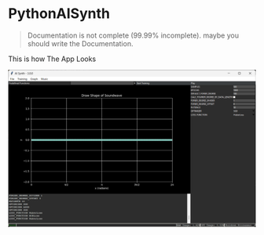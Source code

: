 # PythonAISynth

> Documentation is not complete (99.99% incomplete).
> maybe you should write the Documentation.

This is how The App Looks

![window](./img/main_window_v3.png)
